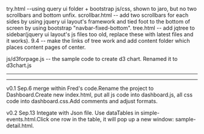 try.html --using query ui folder + bootstrap js/css, shown to jaro, but no two scrollbars and bottom unfix.
scrollbar.html -- add two scrollbars for each sides by using jquery ui layout's framework and tied foot to the bottom of screen by using bootstrap "navbar-fixed-bottom".
tree.html -- add jqtree to sidebar(jquery ui layout's js files too old, replace these with latest files and it works).
 	  9.4 -- make the links of tree work and add content folder which places content pages of center.

js/d3forpage.js -- the sample code to create d3 chart. Renamed it to d3chart.js

----------------------------------------------------------------------------
----------------------------------------------------------------------------

v0.1   Sep.6   merge within Fred's code.Rename the project to Dashboard.Create new index.html, put all js code into dashboard.js, all css code into dashboard.css.Add comments and adjust formats. 

v0.2   Sep.13  Integate with Json file. Use dataTables in simple-events.html.Click one row in the table, it will pop up a new window: sample-detail.html.
